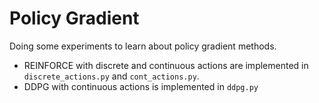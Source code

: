 # Policy Gradient

Doing some experiments to learn about policy gradient methods.

- REINFORCE with discrete and continuous actions are implemented in `discrete_actions.py` and `cont_actions.py`.
- DDPG with continuous actions is implemented in `ddpg.py`
